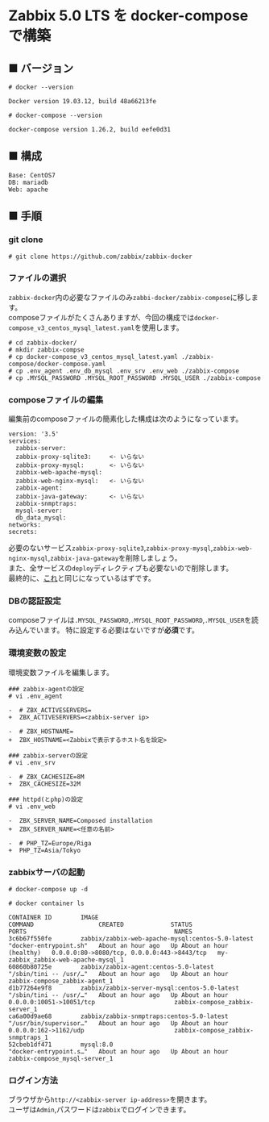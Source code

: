 # Zabbix 5.0 LTS を docker-compose で構築
## ■ バージョン
```
# docker --version
```
```
Docker version 19.03.12, build 48a66213fe
```
```
# docker-compose --version
```
```
docker-compose version 1.26.2, build eefe0d31
```
## ■ 構成
```
Base: CentOS7
DB: mariadb
Web: apache
```
## ■ 手順
### git clone
```
# git clone https://github.com/zabbix/zabbix-docker
```
### ファイルの選択
`zabbix-docker`内の必要なファイルのみ`zabbi-docker/zabbix-compose`に移します。  
composeファイルがたくさんありますが、今回の構成では`docker-compose_v3_centos_mysql_latest.yaml`を使用します。
```
# cd zabbix-docker/
# mkdir zabbix-compse
# cp docker-compose_v3_centos_mysql_latest.yaml ./zabbix-compose/docker-compose.yaml
# cp .env_agent .env_db_mysql .env_srv .env_web ./zabbix-compose
# cp .MYSQL_PASSWORD .MYSQL_ROOT_PASSWORD .MYSQL_USER ./zabbix-compose
```
### composeファイルの編集
編集前のcomposeファイルの簡素化した構成は次のようになっています。
```
version: '3.5'
services:
  zabbix-server:
  zabbix-proxy-sqlite3:     <- いらない
  zabbix-proxy-mysql:       <- いらない
  zabbix-web-apache-mysql:
  zabbix-web-nginx-mysql:   <- いらない
  zabbix-agent:
  zabbix-java-gateway:      <- いらない
  zabbix-snmptraps:
  mysql-server:
  db_data_mysql:
networks:
secrets:
```
必要のないサービス`zabbix-proxy-sqlite3`,`zabbix-proxy-mysql`,`zabbix-web-nginx-mysql`,`zabbix-java-gateway`を削除しましょう。  
また、全サービスの`deploy`ディレクティブも必要ないので削除します。  
最終的に、[これ](https://github.com/thetaru/memorandum/blob/master/OS/Linux/CentOS8/Docker/recipe/recipe_1/zabbix/docker-compose.yaml)と同じになっているはずです。  
### DBの認証設定 
composeファイルは`.MYSQL_PASSWORD`,`.MYSQL_ROOT_PASSWORD`,`.MYSQL_USER`を読み込んでいます。
特に設定する必要はないですが**必須**です。
### 環境変数の設定
環境変数ファイルを編集します。
```
### zabbix-agentの設定
# vi .env_agent
```
```
-  # ZBX_ACTIVESERVERS=
+  ZBX_ACTIVESERVERS=<zabbix-server ip>
```
```
-  # ZBX_HOSTNAME=
+  ZBX_HOSTNAME=<Zabbixで表示するホスト名を設定>
```
```
### zabbix-serverの設定
# vi .env_srv
```
```
-  # ZBX_CACHESIZE=8M
+  ZBX_CACHESIZE=32M
```
```
### httpd(とphp)の設定
# vi .env_web
```
```
-  ZBX_SERVER_NAME=Composed installation
+  ZBX_SERVER_NAME=<任意の名前>
```
```
-  # PHP_TZ=Europe/Riga
+  PHP_TZ=Asia/Tokyo
```
### zabbixサーバの起動
```
# docker-compose up -d
```
```
# docker container ls
```
```
CONTAINER ID        IMAGE                                              COMMAND                  CREATED             STATUS                       PORTS                                         NAMES
3c6b67f550fe        zabbix/zabbix-web-apache-mysql:centos-5.0-latest   "docker-entrypoint.sh"   About an hour ago   Up About an hour (healthy)   0.0.0.0:80->8080/tcp, 0.0.0.0:443->8443/tcp   my-zabbix_zabbix-web-apache-mysql_1
60860b80725e        zabbix/zabbix-agent:centos-5.0-latest              "/sbin/tini -- /usr/…"   About an hour ago   Up About an hour                                                           zabbix-compose_zabbix-agent_1
d1b77264e9f8        zabbix/zabbix-server-mysql:centos-5.0-latest       "/sbin/tini -- /usr/…"   About an hour ago   Up About an hour             0.0.0.0:10051->10051/tcp                      zabbix-compose_zabbix-server_1
ca6a00d9ae68        zabbix/zabbix-snmptraps:centos-5.0-latest          "/usr/bin/supervisor…"   About an hour ago   Up About an hour             0.0.0.0:162->1162/udp                         zabbix-compose_zabbix-snmptraps_1
52cbeb1df471        mysql:8.0                                          "docker-entrypoint.s…"   About an hour ago   Up About an hour                                                           zabbix-compose_mysql-server_1
```
### ログイン方法
ブラウザから`http://<zabbix-server ip-address>`を開きます。  
ユーザは`Admin`,パスワードは`zabbix`でログインできます。
